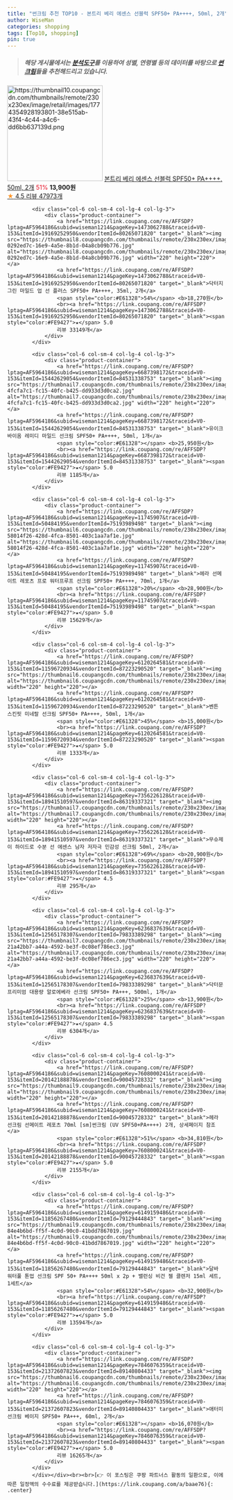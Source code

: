 ```yaml
---
title: "썬크림 추천 TOP10 - 본트리 베리 에센스 선블럭 SPF50+ PA++++, 50ml, 2개"
author: WiseMan
categories: shopping
tags: [Top10, shopping]
pin: true
---
```


> ##### 해당 게시물에서는 [**분석도구**](https://itemscout.io/)를 이용하여 **성별**, **연령별** 등의 데이터를 바탕으로 [**썬크림**](https://link.coupang.com/a/baae76)들을 추천해드리고 있습니다.
<div class="container"><div class="row">
            <div class="col-6 col-sm-4 col-lg-4 col-lg-3">
                <div class="product-container">
                    <a href="https://link.coupang.com/re/AFFSDP?lptag=AF5964186&subid=wiseman1214&pageKey=4583248357&traceid=V0-153&itemId=5620780687&vendorItemId=4498803481" target="_blank"><img src="https://thumbnail10.coupangcdn.com/thumbnails/remote/230x230ex/image/retail/images/1774354928193801-38e515ab-43f4-4c44-a4c6-dd6bb637139d.png" alt="https://thumbnail10.coupangcdn.com/thumbnails/remote/230x230ex/image/retail/images/1774354928193801-38e515ab-43f4-4c44-a4c6-dd6bb637139d.png" width="220" height="220"></a>
                    <a href="https://link.coupang.com/re/AFFSDP?lptag=AF5964186&subid=wiseman1214&pageKey=4583248357&traceid=V0-153&itemId=5620780687&vendorItemId=4498803481" target="_blank">본트리 베리 에센스 선블럭 SPF50+ PA++++, 50ml, 2개</a>
                    <span style="color:#E61328">51%</span> <b>13,900원</b>
                    <br><a href="https://link.coupang.com/re/AFFSDP?lptag=AF5964186&subid=wiseman1214&pageKey=4583248357&traceid=V0-153&itemId=5620780687&vendorItemId=4498803481" target="_blank"><span style="color:#FE9427">★</span> 4.5
                    리뷰 47973개</a>
                </div>
            </div>
            
            <div class="col-6 col-sm-4 col-lg-4 col-lg-3">
                <div class="product-container">
                    <a href="https://link.coupang.com/re/AFFSDP?lptag=AF5964186&subid=wiseman1214&pageKey=1473062788&traceid=V0-153&itemId=19169252950&vendorItemId=80265071820" target="_blank"><img src="https://thumbnail8.coupangcdn.com/thumbnails/remote/230x230ex/image/retail/images/1568832919166454-0292ed7c-16e9-4a5e-8b1d-04a8cb09b776.jpg" alt="https://thumbnail8.coupangcdn.com/thumbnails/remote/230x230ex/image/retail/images/1568832919166454-0292ed7c-16e9-4a5e-8b1d-04a8cb09b776.jpg" width="220" height="220"></a>
                    <a href="https://link.coupang.com/re/AFFSDP?lptag=AF5964186&subid=wiseman1214&pageKey=1473062788&traceid=V0-153&itemId=19169252950&vendorItemId=80265071820" target="_blank">닥터지 그린 마일드 업 선 플러스 SPF50+ PA++++, 35ml, 2개</a>
                    <span style="color:#E61328">54%</span> <b>18,270원</b>
                    <br><a href="https://link.coupang.com/re/AFFSDP?lptag=AF5964186&subid=wiseman1214&pageKey=1473062788&traceid=V0-153&itemId=19169252950&vendorItemId=80265071820" target="_blank"><span style="color:#FE9427">★</span> 5.0
                    리뷰 33149개</a>
                </div>
            </div>
            
            <div class="col-6 col-sm-4 col-lg-4 col-lg-3">
                <div class="product-container">
                    <a href="https://link.coupang.com/re/AFFSDP?lptag=AF5964186&subid=wiseman1214&pageKey=6687398172&traceid=V0-153&itemId=15442629054&vendorItemId=84531338753" target="_blank"><img src="https://thumbnail7.coupangcdn.com/thumbnails/remote/230x230ex/image/retail/images/1046683500865160-4fcfa7c1-fc15-40fc-b425-dd933d3d0ca2.jpg" alt="https://thumbnail7.coupangcdn.com/thumbnails/remote/230x230ex/image/retail/images/1046683500865160-4fcfa7c1-fc15-40fc-b425-dd933d3d0ca2.jpg" width="220" height="220"></a>
                    <a href="https://link.coupang.com/re/AFFSDP?lptag=AF5964186&subid=wiseman1214&pageKey=6687398172&traceid=V0-153&itemId=15442629054&vendorItemId=84531338753" target="_blank">유이크 바이옴 레미디 마일드 선크림 SPF50+ PA++++, 50ml, 1개</a>
                    <span style="color:#E61328"></span> <b>25,950원</b>
                    <br><a href="https://link.coupang.com/re/AFFSDP?lptag=AF5964186&subid=wiseman1214&pageKey=6687398172&traceid=V0-153&itemId=15442629054&vendorItemId=84531338753" target="_blank"><span style="color:#FE9427">★</span> 5.0
                    리뷰 1185개</a>
                </div>
            </div>
            
            <div class="col-6 col-sm-4 col-lg-4 col-lg-3">
                <div class="product-container">
                    <a href="https://link.coupang.com/re/AFFSDP?lptag=AF5964186&subid=wiseman1214&pageKey=11745907&traceid=V0-153&itemId=50484195&vendorItemId=75193989498" target="_blank"><img src="https://thumbnail6.coupangcdn.com/thumbnails/remote/230x230ex/image/retail/images/548460804913937-58014f26-428d-4fca-8501-403c1aa7af1e.jpg" alt="https://thumbnail6.coupangcdn.com/thumbnails/remote/230x230ex/image/retail/images/548460804913937-58014f26-428d-4fca-8501-403c1aa7af1e.jpg" width="220" height="220"></a>
                    <a href="https://link.coupang.com/re/AFFSDP?lptag=AF5964186&subid=wiseman1214&pageKey=11745907&traceid=V0-153&itemId=50484195&vendorItemId=75193989498" target="_blank">헤라 선메이트 레포츠 프로 워터프루프 선크림 SPF50+ PA++++, 70ml, 1개</a>
                    <span style="color:#E61328">20%</span> <b>28,900원</b>
                    <br><a href="https://link.coupang.com/re/AFFSDP?lptag=AF5964186&subid=wiseman1214&pageKey=11745907&traceid=V0-153&itemId=50484195&vendorItemId=75193989498" target="_blank"><span style="color:#FE9427">★</span> 5.0
                    리뷰 15629개</a>
                </div>
            </div>
            
            <div class="col-6 col-sm-4 col-lg-4 col-lg-3">
                <div class="product-container">
                    <a href="https://link.coupang.com/re/AFFSDP?lptag=AF5964186&subid=wiseman1214&pageKey=6120264581&traceid=V0-153&itemId=11596720934&vendorItemId=87223290520" target="_blank"><img src="https://thumbnail6.coupangcdn.com/thumbnails/remote/230x230ex/image/vendor_inventory/526e/fc3a2334c9a334547e74703f18de07582521be8fd403dd5226a6ce613389.jpg" alt="https://thumbnail6.coupangcdn.com/thumbnails/remote/230x230ex/image/vendor_inventory/526e/fc3a2334c9a334547e74703f18de07582521be8fd403dd5226a6ce613389.jpg" width="220" height="220"></a>
                    <a href="https://link.coupang.com/re/AFFSDP?lptag=AF5964186&subid=wiseman1214&pageKey=6120264581&traceid=V0-153&itemId=11596720934&vendorItemId=87223290520" target="_blank">벤튼 스킨핏 미네랄 선크림 SPF50+ PA++++, 50ml, 1개</a>
                    <span style="color:#E61328">45%</span> <b>15,000원</b>
                    <br><a href="https://link.coupang.com/re/AFFSDP?lptag=AF5964186&subid=wiseman1214&pageKey=6120264581&traceid=V0-153&itemId=11596720934&vendorItemId=87223290520" target="_blank"><span style="color:#FE9427">★</span> 5.0
                    리뷰 1333개</a>
                </div>
            </div>
            
            <div class="col-6 col-sm-4 col-lg-4 col-lg-3">
                <div class="product-container">
                    <a href="https://link.coupang.com/re/AFFSDP?lptag=AF5964186&subid=wiseman1214&pageKey=7356226128&traceid=V0-153&itemId=18941510597&vendorItemId=86319337321" target="_blank"><img src="https://thumbnail7.coupangcdn.com/thumbnails/remote/230x230ex/image/vendor_inventory/9da5/b51091637350d64ca6afe50027e3211d5b8c19bc7d2bd091fae9bf9c8812.jpg" alt="https://thumbnail7.coupangcdn.com/thumbnails/remote/230x230ex/image/vendor_inventory/9da5/b51091637350d64ca6afe50027e3211d5b8c19bc7d2bd091fae9bf9c8812.jpg" width="220" height="220"></a>
                    <a href="https://link.coupang.com/re/AFFSDP?lptag=AF5964186&subid=wiseman1214&pageKey=7356226128&traceid=V0-153&itemId=18941510597&vendorItemId=86319337321" target="_blank">무슈제이 하이드로 수분 선 에센스 남자 저자극 민감성 선크림 50ml, 2개</a>
                    <span style="color:#E61328">69%</span> <b>20,900원</b>
                    <br><a href="https://link.coupang.com/re/AFFSDP?lptag=AF5964186&subid=wiseman1214&pageKey=7356226128&traceid=V0-153&itemId=18941510597&vendorItemId=86319337321" target="_blank"><span style="color:#FE9427">★</span> 4.5
                    리뷰 295개</a>
                </div>
            </div>
            
            <div class="col-6 col-sm-4 col-lg-4 col-lg-3">
                <div class="product-container">
                    <a href="https://link.coupang.com/re/AFFSDP?lptag=AF5964186&subid=wiseman1214&pageKey=6236837639&traceid=V0-153&itemId=12565178307&vendorItemId=79833389298" target="_blank"><img src="https://thumbnail7.coupangcdn.com/thumbnails/remote/230x230ex/image/retail/images/2369747904393254-21a42bb7-a44a-4592-be3f-0c08ef786ec3.jpg" alt="https://thumbnail7.coupangcdn.com/thumbnails/remote/230x230ex/image/retail/images/2369747904393254-21a42bb7-a44a-4592-be3f-0c08ef786ec3.jpg" width="220" height="220"></a>
                    <a href="https://link.coupang.com/re/AFFSDP?lptag=AF5964186&subid=wiseman1214&pageKey=6236837639&traceid=V0-153&itemId=12565178307&vendorItemId=79833389298" target="_blank">닥터문 프리미엄 대용량 알로에베라 선크림 SPF50+ PA+++, 500ml, 1개</a>
                    <span style="color:#E61328">25%</span> <b>13,900원</b>
                    <br><a href="https://link.coupang.com/re/AFFSDP?lptag=AF5964186&subid=wiseman1214&pageKey=6236837639&traceid=V0-153&itemId=12565178307&vendorItemId=79833389298" target="_blank"><span style="color:#FE9427">★</span> 4.5
                    리뷰 6304개</a>
                </div>
            </div>
            
            <div class="col-6 col-sm-4 col-lg-4 col-lg-3">
                <div class="product-container">
                    <a href="https://link.coupang.com/re/AFFSDP?lptag=AF5964186&subid=wiseman1214&pageKey=7608000241&traceid=V0-153&itemId=20142188878&vendorItemId=90045728332" target="_blank"><img src="https://thumbnail9.coupangcdn.com/thumbnails/remote/230x230ex/image/vendor_inventory/7f8d/6fa387ca463cc4e4ac2a5f2aaf63b09a4621b0482be93b15b2fee602cad4.jpg" alt="https://thumbnail9.coupangcdn.com/thumbnails/remote/230x230ex/image/vendor_inventory/7f8d/6fa387ca463cc4e4ac2a5f2aaf63b09a4621b0482be93b15b2fee602cad4.jpg" width="220" height="220"></a>
                    <a href="https://link.coupang.com/re/AFFSDP?lptag=AF5964186&subid=wiseman1214&pageKey=7608000241&traceid=V0-153&itemId=20142188878&vendorItemId=90045728332" target="_blank">헤라 선크림 선메이트 레포츠 70ml [sm]썬크림 (UV SPF50+PA++++) 2개, 상세페이지 참조</a>
                    <span style="color:#E61328">51%</span> <b>34,810원</b>
                    <br><a href="https://link.coupang.com/re/AFFSDP?lptag=AF5964186&subid=wiseman1214&pageKey=7608000241&traceid=V0-153&itemId=20142188878&vendorItemId=90045728332" target="_blank"><span style="color:#FE9427">★</span> 5.0
                    리뷰 2155개</a>
                </div>
            </div>
            
            <div class="col-6 col-sm-4 col-lg-4 col-lg-3">
                <div class="product-container">
                    <a href="https://link.coupang.com/re/AFFSDP?lptag=AF5964186&subid=wiseman1214&pageKey=6149159486&traceid=V0-153&itemId=11856267480&vendorItemId=79129444843" target="_blank"><img src="https://thumbnail9.coupangcdn.com/thumbnails/remote/230x230ex/image/retail/images/986060234039302-84e4b6bd-ff5f-4c0d-90c0-41bdd7867019.jpg" alt="https://thumbnail9.coupangcdn.com/thumbnails/remote/230x230ex/image/retail/images/986060234039302-84e4b6bd-ff5f-4c0d-90c0-41bdd7867019.jpg" width="220" height="220"></a>
                    <a href="https://link.coupang.com/re/AFFSDP?lptag=AF5964186&subid=wiseman1214&pageKey=6149159486&traceid=V0-153&itemId=11856267480&vendorItemId=79129444843" target="_blank">달바 워터풀 톤업 선크림 SPF 50+ PA++++ 50ml x 2p + 밸런싱 비건 젤 클렌저 15ml 세트, 1세트</a>
                    <span style="color:#E61328">54%</span> <b>32,900원</b>
                    <br><a href="https://link.coupang.com/re/AFFSDP?lptag=AF5964186&subid=wiseman1214&pageKey=6149159486&traceid=V0-153&itemId=11856267480&vendorItemId=79129444843" target="_blank"><span style="color:#FE9427">★</span> 5.0
                    리뷰 13594개</a>
                </div>
            </div>
            
            <div class="col-6 col-sm-4 col-lg-4 col-lg-3">
                <div class="product-container">
                    <a href="https://link.coupang.com/re/AFFSDP?lptag=AF5964186&subid=wiseman1214&pageKey=7846076359&traceid=V0-153&itemId=21372607823&vendorItemId=89140804433" target="_blank"><img src="https://thumbnail6.coupangcdn.com/thumbnails/remote/230x230ex/image/vendor_inventory/2b63/9dfed7f8459c1f13edfe5cf88e29e018d0f2d45711625c802c4e51313078.jpg" alt="https://thumbnail6.coupangcdn.com/thumbnails/remote/230x230ex/image/vendor_inventory/2b63/9dfed7f8459c1f13edfe5cf88e29e018d0f2d45711625c802c4e51313078.jpg" width="220" height="220"></a>
                    <a href="https://link.coupang.com/re/AFFSDP?lptag=AF5964186&subid=wiseman1214&pageKey=7846076359&traceid=V0-153&itemId=21372607823&vendorItemId=89140804433" target="_blank">애터미 선크림 베이지 SPF50+ PA+++, 60ml, 2개</a>
                    <span style="color:#E61328"></span> <b>16,070원</b>
                    <br><a href="https://link.coupang.com/re/AFFSDP?lptag=AF5964186&subid=wiseman1214&pageKey=7846076359&traceid=V0-153&itemId=21372607823&vendorItemId=89140804433" target="_blank"><span style="color:#FE9427">★</span> 5.0
                    리뷰 16265개</a>
                </div>
            </div>
            </div></div><br><br>[👉 이 포스팅은 쿠팡 파트너스 활동의 일환으로, 이에 따른 일정액의 수수료를 제공받습니다.](https://link.coupang.com/a/baae76){: .center}